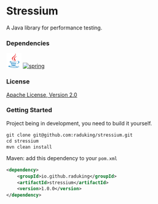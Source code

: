 # Stressium

A Java library for performance testing.

### Dependencies

<p>
	<a href="https://www.java.com" target="_blank" rel="noreferrer"><img src="https://raw.githubusercontent.com/devicons/devicon/master/icons/java/java-original.svg" alt="java" width="40" height="40"/></a>
	<a href="https://spring.io/" target="_blank" rel="noreferrer"><img src="https://www.vectorlogo.zone/logos/springio/springio-icon.svg" alt="spring" width="40" height="40"/></a>
</p>

### License

[Apache License, Version 2.0](LICENSE)

### Getting Started

Project being in development, you need to build it yourself.

```
git clone git@github.com:raduking/stressium.git
cd stressium
mvn clean install
```

Maven: add this dependency to your `pom.xml`

```xml
<dependency>
	<groupId>io.github.raduking</groupId>
	<artifactId>stressium</artifactId>
	<version>1.0.0</version>
</dependency>
```
